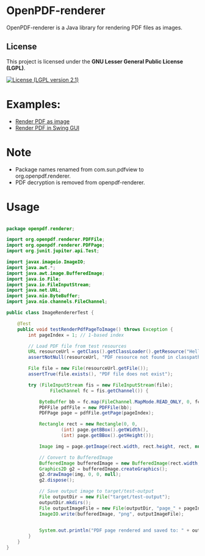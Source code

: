 OpenPDF-renderer
============

OpenPDF-renderer is a Java library for rendering PDF files as images.

## License

This project is licensed under the **GNU Lesser General Public License (LGPL)**.

[![License (LGPL version 2.1)](https://img.shields.io/badge/license-GNU%20LGPL%20version%202.1-blue.svg?style=flat-square)](http://opensource.org/licenses/LGPL-2.1)

Examples:
========
* [Render PDF as image](https://github.com/LibrePDF/OpenPDF/blob/master/openpdf-renderer/src/test/java/openpdf/renderer/ImageRendererTest.java)
* [Render PDF in Swing GUI](https://github.com/LibrePDF/OpenPDF/blob/master/openpdf-renderer/src/test/java/openpdf/renderer/PdfRendererGui.java)


Note
=====
* Package names renamed from com.sun.pdfview to org.openpdf.renderer.
* PDF decryption is removed from openpdf-renderer.

Usage
=====

```java

package openpdf.renderer;

import org.openpdf.renderer.PDFFile;
import org.openpdf.renderer.PDFPage;
import org.junit.jupiter.api.Test;

import javax.imageio.ImageIO;
import java.awt.*;
import java.awt.image.BufferedImage;
import java.io.File;
import java.io.FileInputStream;
import java.net.URL;
import java.nio.ByteBuffer;
import java.nio.channels.FileChannel;

public class ImageRendererTest {

    @Test
    public void testRenderPdfPageToImage() throws Exception {
        int pageIndex = 1; // 1-based index

        // Load PDF file from test resources
        URL resourceUrl = getClass().getClassLoader().getResource("HelloWorldMeta.pdf");
        assertNotNull(resourceUrl, "PDF resource not found in classpath");

        File file = new File(resourceUrl.getFile());
        assertTrue(file.exists(), "PDF file does not exist");

        try (FileInputStream fis = new FileInputStream(file);
                FileChannel fc = fis.getChannel()) {

            ByteBuffer bb = fc.map(FileChannel.MapMode.READ_ONLY, 0, fc.size());
            PDFFile pdfFile = new PDFFile(bb);
            PDFPage page = pdfFile.getPage(pageIndex);

            Rectangle rect = new Rectangle(0, 0,
                    (int) page.getBBox().getWidth(),
                    (int) page.getBBox().getHeight());

            Image img = page.getImage(rect.width, rect.height, rect, null, true, true);

            // Convert to BufferedImage
            BufferedImage bufferedImage = new BufferedImage(rect.width, rect.height, BufferedImage.TYPE_INT_ARGB);
            Graphics2D g2 = bufferedImage.createGraphics();
            g2.drawImage(img, 0, 0, null);
            g2.dispose();

            // Save output image to target/test-output
            File outputDir = new File("target/test-output");
            outputDir.mkdirs();
            File outputImageFile = new File(outputDir, "page_" + pageIndex + ".png");
            ImageIO.write(bufferedImage, "png", outputImageFile);

            
            System.out.println("PDF page rendered and saved to: " + outputImageFile.getAbsolutePath());
        }
    }
}




```


